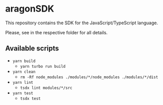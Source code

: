 # aragonSDK

This repository contains the SDK for the JavaScript/TypeScript language.

Please, see in the respective folder for all details.

## Available scripts

- `yarn build`
  - `yarn turbo run build`
- `yarn clean`
  - `rm -Rf node_modules ./modules/*/node_modules ./modules/*/dist`
- `yarn lint`
  - `tsdx lint modules/*/src`
- `yarn test`
  - `tsdx test`

